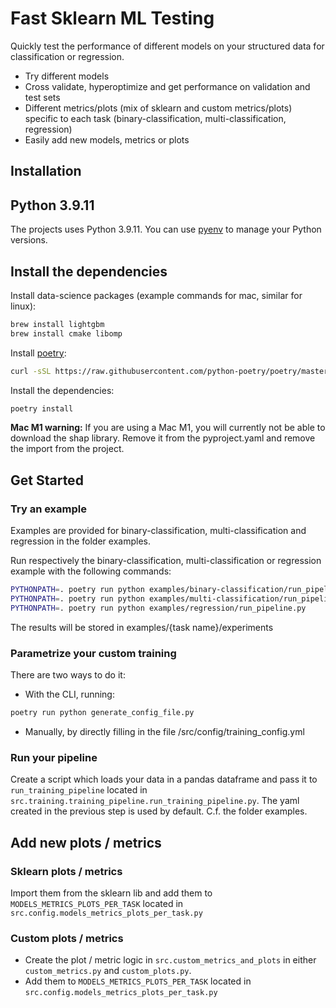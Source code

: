 # Fast Sklearn ML Testing
Quickly test the performance of different models on your structured data for classification or regression.
- Try different models
- Cross validate, hyperoptimize and get performance on validation and test sets
- Different metrics/plots (mix of sklearn and custom metrics/plots) specific to each task (binary-classification, multi-classification, regression) 
- Easily add new models, metrics or plots

## Installation

## Python 3.9.11
The projects uses Python 3.9.11. You can use [pyenv](https://github.com/pyenv/pyenv) to manage your Python versions.

## Install the dependencies

Install data-science packages (example commands for mac, similar for linux):
```bash
brew install lightgbm
brew install cmake libomp
```

Install [poetry](https://python-poetry.org/docs/#installation):
```bash
curl -sSL https://raw.githubusercontent.com/python-poetry/poetry/master/get-poetry.py | python
```

Install the dependencies:
```bash
poetry install
```

**Mac M1 warning:** If you are using a Mac M1, you will currently not be able to download the shap library. Remove it from
the pyproject.yaml and remove the import from the project.


## Get Started

### Try an example
Examples are provided for binary-classification, multi-classification and regression in the folder examples.

Run respectively the binary-classification, multi-classification or regression example with the following commands:
```bash
PYTHONPATH=. poetry run python examples/binary-classification/run_pipeline.py
PYTHONPATH=. poetry run python examples/multi-classification/run_pipeline.py
PYTHONPATH=. poetry run python examples/regression/run_pipeline.py
```

The results will be stored in examples/{task name}/experiments


### Parametrize your custom training
There are two ways to do it:

- With the CLI, running:
```bash
poetry run python generate_config_file.py
```

- Manually, by directly filling in the file /src/config/training_config.yml

### Run your pipeline
Create a script which loads your data in a pandas dataframe and pass it to `run_training_pipeline`
located in `src.training.training_pipeline.run_training_pipeline.py`. The yaml created in the previous step is used by 
default. C.f. the folder examples.

## Add new plots / metrics

### Sklearn plots / metrics
Import them from the sklearn lib and add them to `MODELS_METRICS_PLOTS_PER_TASK` located in `src.config.models_metrics_plots_per_task.py`

### Custom plots / metrics
- Create the plot / metric logic in `src.custom_metrics_and_plots` in either `custom_metrics.py` and 
`custom_plots.py`.
- Add them to `MODELS_METRICS_PLOTS_PER_TASK` located in `src.config.models_metrics_plots_per_task.py`

